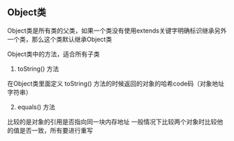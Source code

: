 ## Object类

Object类是所有类的父类，如果一个类没有使用extends关键字明确标识继承另外一个类，那么这个类默认继承Object类

Object类中的方法，适合所有子类

1. toString() 方法

在Object类里面定义 toString() 方法的时候返回的对象的哈希code码（对象地址字符串）

2. equals() 方法

比较的是对象的引用是否指向同一块内存地址
一般情况下比较两个对象时比较他的值是否一致，所有要进行重写

